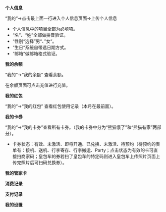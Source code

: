 **个人信息**

“我的“-&gt;点击最上面一行进入个人信息页面-&gt;上传个人信息

* 个人信息中的项目全部为必填项。
* “名“、“姓”全部做拼音验证。
* “性别“选择”男“、”女“。
* “生日“系统自带选日期方式。
* “邮箱“做邮箱格式验证。

**我的余额**

“我的“-&gt;“我的余额” 查看余额。

在余额页面可点击充值进行充值。

**我的红包**

“我的“-&gt;“我的红包” 查看红包使用记录（本月在最前面）。

**我的卡券**

“我的“-&gt;“我的卡券”查看所有卡券。（我的卡券中分为“熊猫饿了”和“熊猫有家”两部分）。

* 卡券状态：有效、未激活、即将开通、已兑换、未激活、待预约（待预约的表单有：接机、送机、行李寄存、行李搬运、Party；点击状态为有效的卡可直接扫商家码；皇包车的券若扫了皇包车的特定码则进入皇包车上传照片页面上传完照片后可扫码兑换券）。

**我的管家卡**



**消费记录**



**支付记录**



**我的设置**

